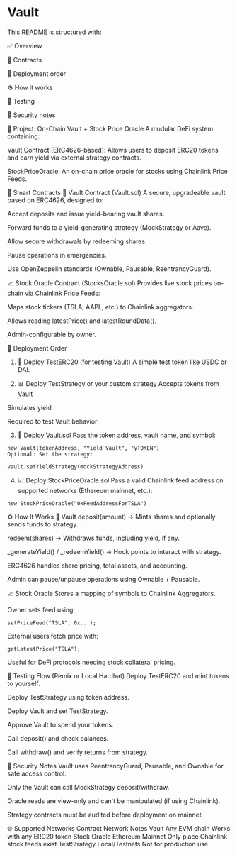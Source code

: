 # Vault

This README is structured with:

✅ Overview

🧱 Contracts

🚀 Deployment order

⚙️ How it works

🧪 Testing

🔐 Security notes


📘 Project: On-Chain Vault + Stock Price Oracle
A modular DeFi system containing:

Vault Contract (ERC4626-based): Allows users to deposit ERC20 tokens and earn yield via external strategy contracts.

StockPriceOracle: An on-chain price oracle for stocks using Chainlink Price Feeds.

🧱 Smart Contracts
🏦 Vault Contract (Vault.sol)
A secure, upgradeable vault based on ERC4626, designed to:

Accept deposits and issue yield-bearing vault shares.

Forward funds to a yield-generating strategy (MockStrategy or Aave).

Allow secure withdrawals by redeeming shares.

Pause operations in emergencies.

Use OpenZeppelin standards (Ownable, Pausable, ReentrancyGuard).

📈 Stock Oracle Contract (StocksOracle.sol)
Provides live stock prices on-chain via Chainlink Price Feeds:

Maps stock tickers (TSLA, AAPL, etc.) to Chainlink aggregators.

Allows reading latestPrice() and latestRoundData().

Admin-configurable by owner.



🧭 Deployment Order
1. 🧪 Deploy TestERC20 (for testing Vault)
A simple test token like USDC or DAI.

2. 📊 Deploy TestStrategy or your custom strategy
Accepts tokens from Vault

Simulates yield

Required to test Vault behavior

3. 🏦 Deploy Vault.sol
Pass the token address, vault name, and symbol:

```
new Vault(tokenAddress, "Yield Vault", "yTOKEN")
Optional: Set the strategy:
```

```
vault.setYieldStrategy(mockStrategyAddress)
```

4. 📈 Deploy StockPriceOracle.sol
Pass a valid Chainlink feed address on supported networks (Ethereum mainnet, etc.):

```
new StockPriceOracle("0xFeedAddressForTSLA")
```

⚙️ How It Works
🏦 Vault
deposit(amount) → Mints shares and optionally sends funds to strategy.

redeem(shares) → Withdraws funds, including yield, if any.

_generateYield() / _redeemYield() → Hook points to interact with strategy.

ERC4626 handles share pricing, total assets, and accounting.

Admin can pause/unpause operations using Ownable + Pausable.

📈 Stock Oracle
Stores a mapping of symbols to Chainlink Aggregators.

Owner sets feed using:

```
setPriceFeed("TSLA", 0x...);
```

External users fetch price with:

```
getLatestPrice("TSLA");
```

Useful for DeFi protocols needing stock collateral pricing.

🧪 Testing Flow (Remix or Local Hardhat)
Deploy TestERC20 and mint tokens to yourself.

Deploy TestStrategy using token address.

Deploy Vault and set TestStrategy.

Approve Vault to spend your tokens.

Call deposit() and check balances.

Call withdraw() and verify returns from strategy.

🔐 Security Notes
Vault uses ReentrancyGuard, Pausable, and Ownable for safe access control.

Only the Vault can call MockStrategy deposit/withdraw.

Oracle reads are view-only and can't be manipulated (if using Chainlink).

Strategy contracts must be audited before deployment on mainnet.

🌐 Supported Networks
Contract	Network	Notes
Vault	Any EVM chain	Works with any ERC20 token
Stock Oracle	Ethereum Mainnet	Only place Chainlink stock feeds exist
TestStrategy	Local/Testnets	Not for production use

